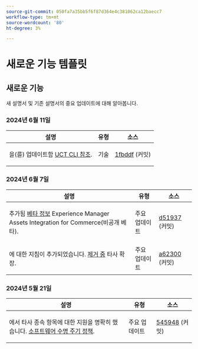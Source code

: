 ```yaml
---
source-git-commit: 050fa7a35bb5f6f87d364e4c381062ca12baecc7
workflow-type: tm+mt
source-wordcount: '80'
ht-degree: 3%

---
```

# 새로운 기능 템플릿

## 새로운 기능

새 설명서 및 기존 설명서의 중요 업데이트에 대해 알아봅니다.

### 2024년 6월 11일

<table style="table-layout:auto;">
  <thead>
    <tr>
      <th>설명</th>
      <th>유형</th>
      <th>소스</th>
    </tr>
  </thead>
  <tbody>
    <tr>
      <td><p>을(를) 업데이트함 <a href="https://experienceleague.adobe.com/en/docs/commerce-operations/tools/cli-reference/uct">UCT CLI 참조</a>.</p>
</td>
      <td>기술</td>
      <td><a href="https://github.com/AdobeDocs/commerce-operations.en/commit/1fbddf4ea05511c1aefe0cd0d8e8b2ebde7e00dd">1fbddf</a> (커밋)</td>
    </tr>
  </tbody>
</table>

### 2024년 6월 7일

<table style="table-layout:auto;">
  <thead>
    <tr>
      <th>설명</th>
      <th>유형</th>
      <th>소스</th>
    </tr>
  </thead>
  <tbody>
    <tr>
      <td><p>추가됨 <a href="https://experienceleague.adobe.com/en/docs/commerce-operations/release/beta">베타 정보</a> Experience Manager Assets Integration for Commerce(비공개 베타).</p>
</td>
      <td>주요 업데이트</td>
      <td><a href="https://github.com/AdobeDocs/commerce-operations.en/commit/d51937e25049f636a3b69f072a3fe4ba135766c2">d51937</a> (커밋)</td>
    </tr>
    <tr>
      <td><p>에 대한 지침이 추가되었습니다. <a href="https://experienceleague.adobe.com/en/docs/commerce-operations/installation-guide/tutorials/extensions">제거 중</a> 타사 확장.</p>
</td>
      <td>주요 업데이트</td>
      <td><a href="https://github.com/AdobeDocs/commerce-operations.en/commit/a623002b366ae07eaabe9711946d7f8ceb3b9132">a62300</a> (커밋)</td>
    </tr>
  </tbody>
</table><!-- date_group -->

### 2024년 5월 21일

<table style="table-layout:auto;">
  <thead>
    <tr>
      <th>설명</th>
      <th>유형</th>
      <th>소스</th>
    </tr>
  </thead>
  <tbody>
    <tr>
      <td><p>에서 타사 종속 항목에 대한 지원을 명확히 했습니다. <a href="https://experienceleague.adobe.com/en/docs/commerce-operations/release/planning/lifecycle-policy">소프트웨어 수명 주기 정책</a>.</p>
</td>
      <td>주요 업데이트</td>
      <td><a href="https://github.com/AdobeDocs/commerce-operations.en/commit/5459488d4b512447aff810dca8d3b32a074d5c1e">545948</a> (커밋)</td>
    </tr>
  </tbody>
</table><!-- date_group --><!-- month_group --><!-- year_group -->

